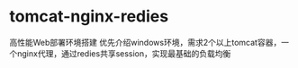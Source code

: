 # tomcat-nginx-redies
高性能Web部署环境搭建
优先介绍windows环境，需求2个以上tomcat容器，一个nginx代理，通过redies共享session，实现最基础的负载均衡
